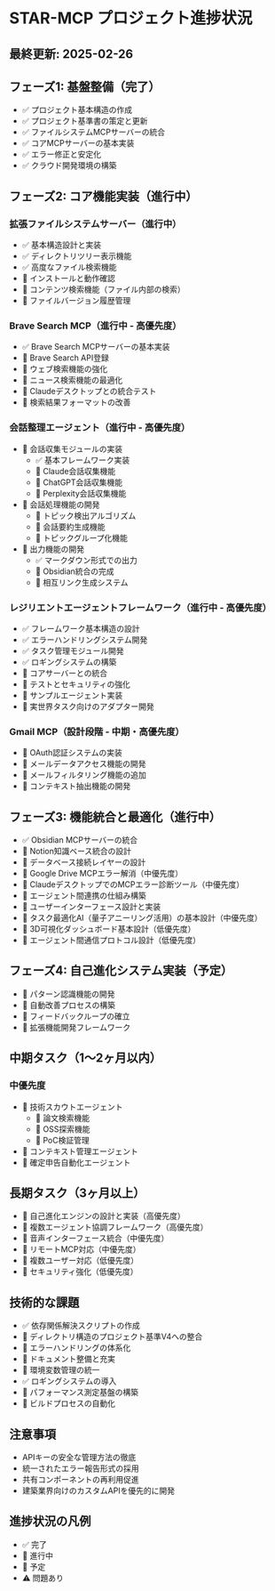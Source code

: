 # STAR-MCP プロジェクト進捗状況

## 最終更新: 2025-02-26

## フェーズ1: 基盤整備（完了）
- ✅ プロジェクト基本構造の作成
- ✅ プロジェクト基準書の策定と更新
- ✅ ファイルシステムMCPサーバーの統合
- ✅ コアMCPサーバーの基本実装
- ✅ エラー修正と安定化
- ✅ クラウド開発環境の構築

## フェーズ2: コア機能実装（進行中）

### 拡張ファイルシステムサーバー（進行中）
- ✅ 基本構造設計と実装
- ✅ ディレクトリツリー表示機能
- ✅ 高度なファイル検索機能
- 🔄 インストールと動作確認
- 📅 コンテンツ検索機能（ファイル内部の検索）
- 📅 ファイルバージョン履歴管理

### Brave Search MCP（進行中 - 高優先度）
- ✅ Brave Search MCPサーバーの基本実装
- 🔄 Brave Search API登録
- 🔄 ウェブ検索機能の強化
- 🔄 ニュース検索機能の最適化
- 🔄 Claudeデスクトップとの統合テスト
- 📅 検索結果フォーマットの改善

### 会話整理エージェント（進行中 - 高優先度）
- 🔄 会話収集モジュールの実装
  - ✅ 基本フレームワーク実装
  - 🔄 Claude会話収集機能
  - 🔄 ChatGPT会話収集機能
  - 📅 Perplexity会話収集機能
- 🔄 会話処理機能の開発
  - 🔄 トピック検出アルゴリズム
  - 📅 会話要約生成機能
  - 📅 トピックグループ化機能
- 📅 出力機能の開発
  - ✅ マークダウン形式での出力
  - 🔄 Obsidian統合の完成
  - 📅 相互リンク生成システム

### レジリエントエージェントフレームワーク（進行中 - 高優先度）
- ✅ フレームワーク基本構造の設計
- ✅ エラーハンドリングシステム開発
- ✅ タスク管理モジュール開発
- ✅ ロギングシステムの構築
- 🔄 コアサーバーとの統合
- 🔄 テストとセキュリティの強化
- 🔄 サンプルエージェント実装
- 📅 実世界タスク向けのアダプター開発

### Gmail MCP（設計段階 - 中期・高優先度）
- 🔄 OAuth認証システムの実装
- 📅 メールデータアクセス機能の開発
- 📅 メールフィルタリング機能の追加
- 📅 コンテキスト抽出機能の開発

## フェーズ3: 機能統合と最適化（進行中）
- ✅ Obsidian MCPサーバーの統合
- 🔄 Notion知識ベース統合の設計
- 🔄 データベース接続レイヤーの設計
- 🔄 Google Drive MCPエラー解消（中優先度）
- 🔄 ClaudeデスクトップでのMCPエラー診断ツール（中優先度）
- 📅 エージェント間連携の仕組み構築
- 📅 ユーザーインターフェース設計と実装
- 📅 タスク最適化AI（量子アニーリング活用）の基本設計（中優先度）
- 📅 3D可視化ダッシュボード基本設計（低優先度）
- 📅 エージェント間通信プロトコル設計（低優先度）

## フェーズ4: 自己進化システム実装（予定）
- 📅 パターン認識機能の開発
- 📅 自動改善プロセスの構築
- 📅 フィードバックループの確立
- 📅 拡張機能開発フレームワーク

## 中期タスク（1〜2ヶ月以内）
### 中優先度
- 📅 技術スカウトエージェント
  - 📅 論文検索機能
  - 📅 OSS探索機能
  - 📅 PoC検証管理
- 📅 コンテキスト管理エージェント
- 📅 確定申告自動化エージェント

## 長期タスク（3ヶ月以上）
- 📅 自己進化エンジンの設計と実装（高優先度）
- 📅 複数エージェント協調フレームワーク（高優先度）
- 📅 音声インターフェース統合（中優先度）
- 📅 リモートMCP対応（中優先度）
- 📅 複数ユーザー対応（低優先度）
- 📅 セキュリティ強化（低優先度）

## 技術的な課題
- ✅ 依存関係解決スクリプトの作成
- 🔄 ディレクトリ構造のプロジェクト基準V4への整合
- 🔄 エラーハンドリングの体系化
- 🔄 ドキュメント整備と充実
- 🔄 環境変数管理の統一
- ✅ ロギングシステムの導入
- 📅 パフォーマンス測定基盤の構築
- 📅 ビルドプロセスの自動化

## 注意事項
- APIキーの安全な管理方法の徹底
- 統一されたエラー報告形式の採用
- 共有コンポーネントの再利用促進
- 建築業界向けのカスタムAPIを優先的に開発

## 進捗状況の凡例
- ✅ 完了
- 🔄 進行中
- 📅 予定
- ⚠️ 問題あり
